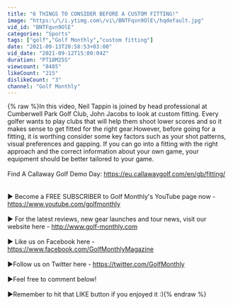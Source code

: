 ```yaml
---
title: "6 THINGS TO CONSIDER BEFORE A CUSTOM FITTING!"
image: "https:\/\/i.ytimg.com\/vi\/BNTFqvn9OlE\/hqdefault.jpg"
vid_id: "BNTFqvn9OlE"
categories: "Sports"
tags: ["golf","Golf Monthly","custom fitting"]
date: "2021-09-13T20:58:53+03:00"
vid_date: "2021-09-12T15:00:04Z"
duration: "PT18M25S"
viewcount: "8485"
likeCount: "215"
dislikeCount: "3"
channel: "Golf Monthly"
---
```

{% raw %}In this video, Neil Tappin is joined by head professional at Cumberwell Park Golf Club, John Jacobs to look at custom fitting. Every golfer wants to play clubs that will help them shoot lower scores and so it makes sense to get fitted for the right gear.However, before going for a fitting, it is worthing consider some key factors such as your shot patterns, visual preferences and gapping. If you can go into a fitting with the right approach and the correct information about your own game, your equipment should be better tailored to your game.<br /><br />Find A Callaway Golf Demo Day: <a rel="nofollow" target="blank" href="https://eu.callawaygolf.com/en/gb/fitting/">https://eu.callawaygolf.com/en/gb/fitting/</a><br /><br /><br />► Become a FREE SUBSCRIBER to Golf Monthly's YouTube page now - <a rel="nofollow" target="blank" href="https://www.youtube.com/golfmonthly">https://www.youtube.com/golfmonthly</a><br /><br />► For the latest reviews, new gear launches and tour news, visit our website here - <a rel="nofollow" target="blank" href="http://www.golf-monthly.com">http://www.golf-monthly.com</a><br /><br />► Like us on Facebook here - <a rel="nofollow" target="blank" href="https://www.facebook.com/GolfMonthlyMagazine">https://www.facebook.com/GolfMonthlyMagazine</a><br /><br />►Follow us on Twitter here - <a rel="nofollow" target="blank" href="https://twitter.com/GolfMonthly">https://twitter.com/GolfMonthly</a><br /><br />►Feel free to comment below! <br /><br />►Remember to hit that LIKE button if you enjoyed it :){% endraw %}
